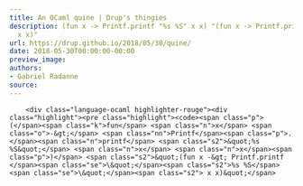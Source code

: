 ```yaml
---
title: An OCaml quine | Drup's thingies
description: (fun x -> Printf.printf "%s %S" x x) "(fun x -> Printf.printf \"%s %S\"
  x x)"
url: https://drup.github.io/2018/05/30/quine/
date: 2018-05-30T00:00:00-00:00
preview_image:
authors:
- Gabriel Radanne
source:
---
```



        
        
        
        <div class="language-ocaml highlighter-rouge"><div class="highlight"><pre class="highlight"><code><span class="p">(</span><span class="k">fun</span> <span class="n">x</span> <span class="o">-&gt;</span> <span class="nn">Printf</span><span class="p">.</span><span class="n">printf</span> <span class="s2">&quot;%s %S&quot;</span> <span class="n">x</span> <span class="n">x</span><span class="p">)</span> <span class="s2">&quot;(fun x -&gt; Printf.printf </span><span class="se">\&quot;</span><span class="s2">%s %S</span><span class="se">\&quot;</span><span class="s2"> x x)&quot;</span>
</code></pre></div></div>


        
        
